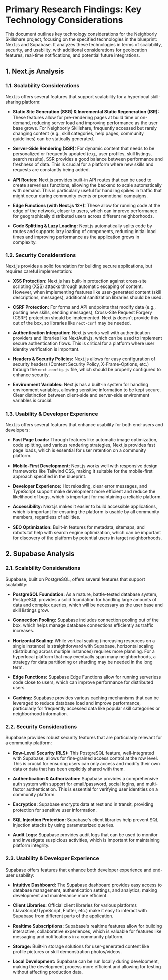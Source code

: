 # Primary Research Findings: Key Technology Considerations

This document outlines key technology considerations for the Neighborly Skillshare project, focusing on the specified technologies in the blueprint: Next.js and Supabase. It analyzes these technologies in terms of scalability, security, and usability, with additional considerations for geolocation features, real-time notifications, and potential future integrations.

## 1. Next.js Analysis

### 1.1. Scalability Considerations

Next.js offers several features that support scalability for a hyperlocal skill-sharing platform:

*   **Static Site Generation (SSG) & Incremental Static Regeneration (ISR):** These features allow for pre-rendering pages at build time or on-demand, reducing server load and improving performance as the user base grows. For Neighborly Skillshare, frequently accessed but rarely changing content (e.g., skill categories, help pages, community guidelines) can be statically generated.

*   **Server-Side Rendering (SSR):** For dynamic content that needs to be personalized or frequently updated (e.g., user profiles, skill listings, search results), SSR provides a good balance between performance and freshness of data. This is crucial for a platform where new skills and requests are constantly being added.

*   **API Routes:** Next.js provides built-in API routes that can be used to create serverless functions, allowing the backend to scale automatically with demand. This is particularly useful for handling spikes in traffic that might occur during community events or promotional campaigns.

*   **Edge Functions (with Next.js 12+):** These allow for running code at the edge of the network, closer to users, which can improve performance for geographically distributed users across different neighborhoods.

*   **Code Splitting & Lazy Loading:** Next.js automatically splits code by routes and supports lazy loading of components, reducing initial load times and improving performance as the application grows in complexity.

### 1.2. Security Considerations

Next.js provides a solid foundation for building secure applications, but requires careful implementation:

*   **XSS Protection:** Next.js has built-in protection against cross-site scripting (XSS) attacks through automatic escaping of content. However, when implementing features like user-generated content (skill descriptions, messages), additional sanitization libraries should be used.

*   **CSRF Protection:** For forms and API endpoints that modify data (e.g., posting new skills, sending messages), Cross-Site Request Forgery (CSRF) protection should be implemented. Next.js doesn't provide this out of the box, so libraries like `next-csrf` may be needed.

*   **Authentication Integration:** Next.js works well with authentication providers and libraries like NextAuth.js, which can be used to implement secure authentication flows. This is critical for a platform where user identity verification is important.

*   **Headers & Security Policies:** Next.js allows for easy configuration of security headers (Content Security Policy, X-Frame-Options, etc.) through the `next.config.js` file, which should be properly configured to enhance security.

*   **Environment Variables:** Next.js has a built-in system for handling environment variables, allowing sensitive information to be kept secure. Clear distinction between client-side and server-side environment variables is crucial.

### 1.3. Usability & Developer Experience

Next.js offers several features that enhance usability for both end-users and developers:

*   **Fast Page Loads:** Through features like automatic image optimization, code splitting, and various rendering strategies, Next.js provides fast page loads, which is essential for user retention on a community platform.

*   **Mobile-First Development:** Next.js works well with responsive design frameworks like Tailwind CSS, making it suitable for the mobile-first approach specified in the blueprint.

*   **Developer Experience:** Hot reloading, clear error messages, and TypeScript support make development more efficient and reduce the likelihood of bugs, which is important for maintaining a reliable platform.

*   **Accessibility:** Next.js makes it easier to build accessible applications, which is important for ensuring the platform is usable by all community members, regardless of abilities.

*   **SEO Optimization:** Built-in features for metadata, sitemaps, and robots.txt help with search engine optimization, which can be important for discovery of the platform by potential users in target neighborhoods.

## 2. Supabase Analysis

### 2.1. Scalability Considerations

Supabase, built on PostgreSQL, offers several features that support scalability:

*   **PostgreSQL Foundation:** As a mature, battle-tested database system, PostgreSQL provides a solid foundation for handling large amounts of data and complex queries, which will be necessary as the user base and skill listings grow.

*   **Connection Pooling:** Supabase includes connection pooling out of the box, which helps manage database connections efficiently as traffic increases.

*   **Horizontal Scaling:** While vertical scaling (increasing resources on a single instance) is straightforward with Supabase, horizontal scaling (distributing across multiple instances) requires more planning. For a hyperlocal platform that may eventually span many neighborhoods, a strategy for data partitioning or sharding may be needed in the long term.

*   **Edge Functions:** Supabase Edge Functions allow for running serverless code close to users, which can improve performance for distributed users.

*   **Caching:** Supabase provides various caching mechanisms that can be leveraged to reduce database load and improve performance, particularly for frequently accessed data like popular skill categories or neighborhood information.

### 2.2. Security Considerations

Supabase provides robust security features that are particularly relevant for a community platform:

*   **Row-Level Security (RLS):** This PostgreSQL feature, well-integrated with Supabase, allows for fine-grained access control at the row level. This is crucial for ensuring users can only access and modify their own data or data that has been explicitly shared with them.

*   **Authentication & Authorization:** Supabase provides a comprehensive auth system with support for email/password, social logins, and multi-factor authentication. This is essential for verifying user identities on a community platform.

*   **Encryption:** Supabase encrypts data at rest and in transit, providing protection for sensitive user information.

*   **SQL Injection Protection:** Supabase's client libraries help prevent SQL injection attacks by using parameterized queries.

*   **Audit Logs:** Supabase provides audit logs that can be used to monitor and investigate suspicious activities, which is important for maintaining platform integrity.

### 2.3. Usability & Developer Experience

Supabase offers features that enhance both developer experience and end-user usability:

*   **Intuitive Dashboard:** The Supabase dashboard provides easy access to database management, authentication settings, and analytics, making development and maintenance more efficient.

*   **Client Libraries:** Official client libraries for various platforms (JavaScript/TypeScript, Flutter, etc.) make it easy to interact with Supabase from different parts of the application.

*   **Realtime Subscriptions:** Supabase's realtime features allow for building interactive, collaborative experiences, which is valuable for features like messaging and notifications in a community platform.

*   **Storage:** Built-in storage solutions for user-generated content like profile pictures or skill demonstration photos/videos.

*   **Local Development:** Supabase can be run locally during development, making the development process more efficient and allowing for testing without affecting production data.